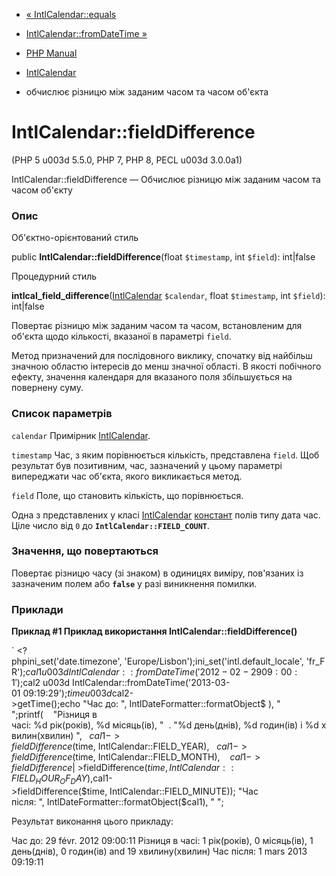 - [« IntlCalendar::equals](intlcalendar.equals.md)
- [IntlCalendar::fromDateTime »](intlcalendar.fromdatetime.md)

- [PHP Manual](index.md)
- [IntlCalendar](class.intlcalendar.md)
- обчислює різницю між заданим часом та часом об'єкта

# IntlCalendar::fieldDifference

(PHP 5 u003d 5.5.0, PHP 7, PHP 8, PECL u003d 3.0.0a1)

IntlCalendar::fieldDifference — Обчислює різницю між заданим
часом та часом об'єкту

### Опис

Об'єктно-орієнтований стиль

public **IntlCalendar::fieldDifference**(float `$timestamp`, int
`$field`): int\|false

Процедурний стиль

**intlcal_field_difference**([IntlCalendar](class.intlcalendar.md)
`$calendar`, float `$timestamp`, int `$field`): int\|false

Повертає різницю між заданим часом та часом, встановленим для
об'єкта щодо кількості, вказаної в параметрі `field`.

Метод призначений для послідовного виклику, спочатку від найбільш
значною областю інтересів до менш значної області. В якості
побічного ефекту, значення календаря для вказаного поля збільшується
на повернену суму.

### Список параметрів

`calendar`
Примірник [IntlCalendar](class.intlcalendar.md).

`timestamp`
Час, з яким порівнюється кількість, представлена `field`. Щоб
результат був позитивним, час, зазначений у цьому параметрі
випереджати час об'єкта, якого викликається метод.

`field`
Поле, що становить кількість, що порівнюється.

Одна з представлених у класі [IntlCalendar](class.intlcalendar.md)
[констант](class.intlcalendar.md#intlcalendar.constants) полів типу
дата час. Ціле число від `0` до **`IntlCalendar::FIELD_COUNT`**.

### Значення, що повертаються

Повертає різницю часу (зі знаком) в одиницях виміру, пов'язаних
із зазначеним полем або **`false`** у разі виникнення помилки.

### Приклади

**Приклад #1 Приклад використання **IntlCalendar::fieldDifference()****

` <?phpini_set('date.timezone', 'Europe/Lisbon');ini_set('intl.default_locale', 'fr_FR');$cal1 u003d IntlCalendar::fromDateTime('2012-02-29 09:00:1 ');$cal2 u003d IntlCalendar::fromDateTime('2013-03-01 09:19:29');$time u003d $cal2->getTime();echo "Час до: ", IntlDateFormatter::formatObject$ ), "
";printf(    "Різниця в часі: %d рік(років), %d місяць(ів), "  . "%d день(днів), %d годин(ів) і %d хвилин(хвилин)
",   $cal1->fieldDifference($time, IntlCalendar::FIELD_YEAR),   $cal1->fieldDifference($time, IntlCalendar::FIELD_MONTH),    $cal1->fieldDifference$| >fieldDifference($time, IntlCalendar::FIELD_HOUR_OF_DAY),    $cal1->fieldDifference($time, IntlCalendar::FIELD_MINUTE)); "Час після: ", IntlDateFormatter::formatObject($cal1), "
";

Результат виконання цього прикладу:

Час до: 29 févr. 2012 09:00:11
Різниця в часі: 1 рік(років), 0 місяць(ів), 1 день(днів), 0 годин(ів) and 19 хвилину(хвилин)
Час після: 1 mars 2013 09:19:11
